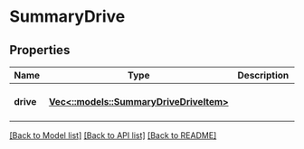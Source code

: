 # SummaryDrive

## Properties
Name | Type | Description | Notes
------------ | ------------- | ------------- | -------------
**drive** | [**Vec<::models::SummaryDriveDriveItem>**](SummaryDriveDriveItem.md) |  | [optional] [default to null]

[[Back to Model list]](../README.md#documentation-for-models) [[Back to API list]](../README.md#documentation-for-api-endpoints) [[Back to README]](../README.md)


